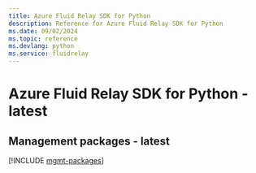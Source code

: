 ```yaml
---
title: Azure Fluid Relay SDK for Python
description: Reference for Azure Fluid Relay SDK for Python
ms.date: 09/02/2024
ms.topic: reference
ms.devlang: python
ms.service: fluidrelay
---
```

# Azure Fluid Relay SDK for Python - latest

## Management packages - latest
[!INCLUDE [mgmt-packages](fluid-relay-mgmt-index.md)]